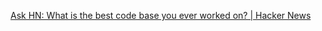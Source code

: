 
[Ask HN: What is the best code base you ever worked on? | Hacker News](https://news.ycombinator.com/item?id=40818809)
